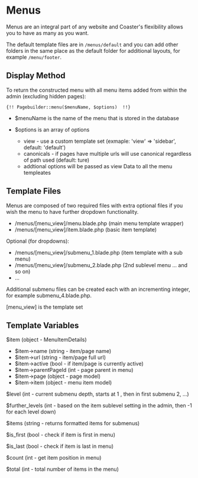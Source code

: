 # Menus

Menus are an integral part of any website and Coaster's flexibility allows you to have as many as you want.

The default template files are in `/menus/default` and you can add other folders in the same place as the default folder for additional layouts, for example `/menu/footer`.

## Display Method

To return the constructed menu with all menu items added from within the admin (excluding hidden pages):

`{!! Pagebuilder::menu($menuName, $options)  !!}`

- $menuName is the name of the menu that is stored in the database

- $options is an array of options
  - view - use a custom template set (exmaple: 'view' => 'sidebar', default: 'default')
  - canonicals - if pages have multiple urls will use canonical regardless of path used (default: ture)
  - addtional options will be passed as view Data to all the menu templeates

## Template Files

Menus are composed of two required files with extra optional files if you wish the menu to have further dropdown functionality.

- /menus/[menu_view]/menu.blade.php (main menu template wrapper) 
- /menus/[menu_view]/item.blade.php   (basic item template) 

Optional (for dropdowns):
- /menus/[menu_view]/submenu_1.blade.php (item template with a sub menu)   
- /menus/[menu_view]/submenu_2.blade.php (2nd sublevel menu … and so on)  
- ...

Additional submenu files can be created each with an incrementing integer, for example submenu_4.blade.php.

[menu_view] is the template set

## Template Variables

$item (object - MenuItemDetails)

- $item->name (string - item/page name)
- $item->url (string - item/page full url)
- $item->active (bool - if item/page is currently active)
- $item->parentPageId (int - page parent in menu)
- $item->page (object - page model)
- $item->item (object - menu item model)

$level (int - current submenu depth, starts at 1 , then in first submenu 2, ...)

$further_levels (int - based on the item sublevel setting in the admin, then -1 for each level down)

$items (string - returns formatted items for submenus)

$is_first (bool - check if item is first in menu)

$is_last (bool - check if item is last in menu)

$count (int - get item position in menu)

$total (int - total number of items in the menu)  


